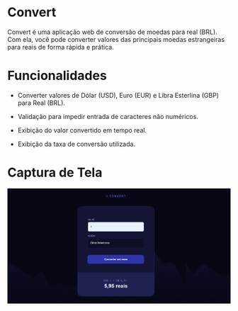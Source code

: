 # Convert

Convert é uma aplicação web de conversão de moedas para real (BRL). Com ela, você pode converter valores das principais moedas estrangeiras para reais de forma rápida e prática.

# Funcionalidades

- Converter valores de Dólar (USD), Euro (EUR) e Libra Esterlina (GBP) para Real (BRL).

- Validação para impedir entrada de caracteres não numéricos.

- Exibição do valor convertido em tempo real.

- Exibição da taxa de conversão utilizada.

# Captura de Tela

![Tela do Proejeto](img/corvert.png)
